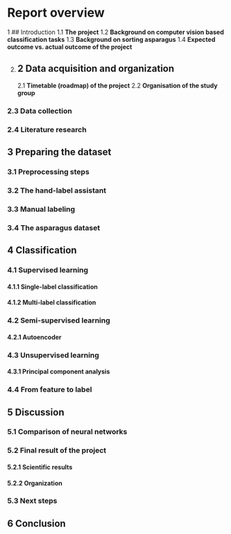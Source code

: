 # Report overview

1 ## Introduction
    1.1 **The project**
    1.2 **Background on computer vision based classification tasks**
    1.3 **Background on sorting asparagus**
    1.4 **Expected outcome vs. actual outcome of the project**

2. ## 2 Data acquisition and organization
    2.1 **Timetable (roadmap) of the project**
    2.2 **Organisation of the study group**
### 2.3 Data collection
### 2.4 Literature research

## 3 Preparing the dataset
### 3.1 Preprocessing steps
### 3.2 The hand-label assistant
### 3.3 Manual labeling
### 3.4 The asparagus dataset

## 4 Classification
### 4.1 Supervised learning
#### 4.1.1 Single-label classification
#### 4.1.2 Multi-label classification
### 4.2 Semi-supervised learning
#### 4.2.1 Autoencoder
### 4.3 Unsupervised learning
#### 4.3.1 Principal component analysis
### 4.4 From feature to label

## 5 Discussion
### 5.1 Comparison of neural networks
### 5.2 Final result of the project
#### 5.2.1 Scientific results
#### 5.2.2 Organization 
### 5.3 Next steps

## 6 Conclusion
